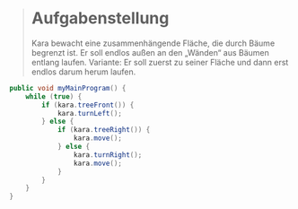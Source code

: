 > # Aufgabenstellung
>
> Kara bewacht eine zusammenhängende Fläche, die durch Bäume begrenzt ist.
> Er soll endlos außen an den „Wänden“ aus Bäumen entlang laufen.
> Variante: Er soll zuerst zu seiner Fläche und dann erst endlos darum herum laufen.
>

```Java
public void myMainProgram() {
    while (true) {
        if (kara.treeFront()) {
            kara.turnLeft();
        } else {
            if (kara.treeRight()) {
                kara.move();
            } else {
                kara.turnRight();
                kara.move();
            }
        }
    }
}
```